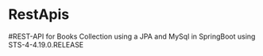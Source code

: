 # RestApis

#REST-API for Books Collection using a JPA and MySql in SpringBoot using STS-4-4.19.0.RELEASE
